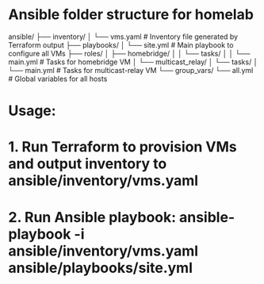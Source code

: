 # Ansible folder structure for homelab

ansible/
├── inventory/
│   └── vms.yaml           # Inventory file generated by Terraform output
├── playbooks/
│   └── site.yml           # Main playbook to configure all VMs
├── roles/
│   ├── homebridge/
│   │   └── tasks/
│   │       └── main.yml   # Tasks for homebridge VM
│   └── multicast_relay/
│       └── tasks/
│           └── main.yml   # Tasks for multicast-relay VM
└── group_vars/
    └── all.yml            # Global variables for all hosts

# Usage:
# 1. Run Terraform to provision VMs and output inventory to ansible/inventory/vms.yaml
# 2. Run Ansible playbook: ansible-playbook -i ansible/inventory/vms.yaml ansible/playbooks/site.yml
